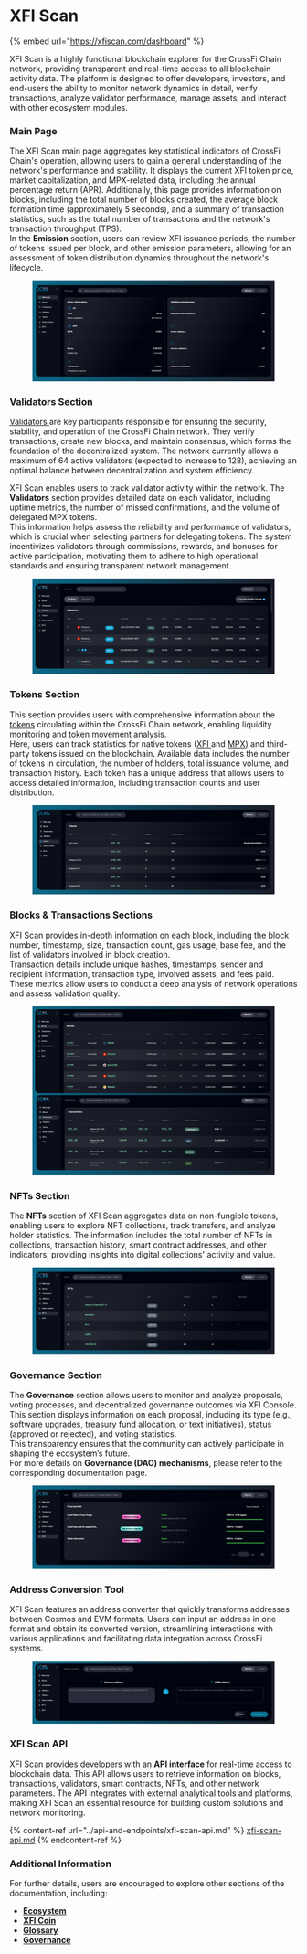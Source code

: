 # XFI Scan

{% embed url="https://xfiscan.com/dashboard" %}

XFI Scan is a highly functional blockchain explorer for the CrossFi Chain network, providing transparent and real-time access to all blockchain activity data. The platform is designed to offer developers, investors, and end-users the ability to monitor network dynamics in detail, verify transactions, analyze validator performance, manage assets, and interact with other ecosystem modules.

### **Main Page**

The XFI Scan main page aggregates key statistical indicators of CrossFi Chain's operation, allowing users to gain a general understanding of the network's performance and stability. It displays the current XFI token price, market capitalization, and MPX-related data, including the annual percentage return (APR). Additionally, this page provides information on blocks, including the total number of blocks created, the average block formation time (approximately 5 seconds), and a summary of transaction statistics, such as the total number of transactions and the network's transaction throughput (TPS).\
In the **Emission** section, users can review XFI issuance periods, the number of tokens issued per block, and other emission parameters, allowing for an assessment of token distribution dynamics throughout the network's lifecycle.

<figure><img src="../.gitbook/assets/image (1) (1).png" alt=""><figcaption></figcaption></figure>

### **Validators Section**

[Validators ](../node-operators/becoming-a-validator/)are key participants responsible for ensuring the security, stability, and operation of the CrossFi Chain network. They verify transactions, create new blocks, and maintain consensus, which forms the foundation of the decentralized system. The network currently allows a maximum of 64 active validators (expected to increase to 128), achieving an optimal balance between decentralization and system efficiency.

XFI Scan enables users to track validator activity within the network. The **Validators** section provides detailed data on each validator, including uptime metrics, the number of missed confirmations, and the volume of delegated MPX tokens.\
This information helps assess the reliability and performance of validators, which is crucial when selecting partners for delegating tokens. The system incentivizes validators through commissions, rewards, and bonuses for active participation, motivating them to adhere to high operational standards and ensuring transparent network management.

<figure><img src="../.gitbook/assets/image (1) (1) (1).png" alt=""><figcaption></figcaption></figure>

### **Tokens Section**

This section provides users with comprehensive information about the[ tokens](../economy-overview/) circulating within the CrossFi Chain network, enabling liquidity monitoring and token movement analysis.\
Here, users can track statistics for native tokens ([XFI ](../economy-overview/xfi-coin.md)and [MPX](../economy-overview/mpx-coin/)) and third-party tokens issued on the blockchain. Available data includes the number of tokens in circulation, the number of holders, total issuance volume, and transaction history. Each token has a unique address that allows users to access detailed information, including transaction counts and user distribution.

<figure><img src="../.gitbook/assets/image (2) (1).png" alt=""><figcaption></figcaption></figure>

### **Blocks & Transactions Sections**

XFI Scan provides in-depth information on each block, including the block number, timestamp, size, transaction count, gas usage, base fee, and the list of validators involved in block creation.\
Transaction details include unique hashes, timestamps, sender and recipient information, transaction type, involved assets, and fees paid. These metrics allow users to conduct a deep analysis of network operations and assess validation quality.

<figure><img src="../.gitbook/assets/image (3) (1).png" alt=""><figcaption></figcaption></figure>

### **NFTs Section**

The **NFTs** section of XFI Scan aggregates data on non-fungible tokens, enabling users to explore NFT collections, track transfers, and analyze holder statistics. The information includes the total number of NFTs in collections, transaction history, smart contract addresses, and other indicators, providing insights into digital collections' activity and value.

<figure><img src="../.gitbook/assets/image (4) (1).png" alt=""><figcaption></figcaption></figure>

### **Governance Section**

The **Governance** section allows users to monitor and analyze proposals, voting processes, and decentralized governance outcomes via XFI Console. This section displays information on each proposal, including its type (e.g., software upgrades, treasury fund allocation, or text initiatives), status (approved or rejected), and voting statistics.\
This transparency ensures that the community can actively participate in shaping the ecosystem’s future.\
For more details on **Governance (DAO) mechanisms**, please refer to the corresponding documentation page.

<figure><img src="../.gitbook/assets/image (5).png" alt=""><figcaption></figcaption></figure>

### **Address Conversion Tool**

XFI Scan features an address converter that quickly transforms addresses between Cosmos and EVM formats. Users can input an address in one format and obtain its converted version, streamlining interactions with various applications and facilitating data integration across CrossFi systems.

<figure><img src="../.gitbook/assets/image (6).png" alt=""><figcaption></figcaption></figure>

### **XFI Scan API**

XFI Scan provides developers with an **API interface** for real-time access to blockchain data. This API allows users to retrieve information on blocks, transactions, validators, smart contracts, NFTs, and other network parameters. The API integrates with external analytical tools and platforms, making XFI Scan an essential resource for building custom solutions and network monitoring.

{% content-ref url="../api-and-endpoints/xfi-scan-api.md" %}
[xfi-scan-api.md](../api-and-endpoints/xfi-scan-api.md)
{% endcontent-ref %}

### **Additional Information**

For further details, users are encouraged to explore other sections of the documentation, including:

* [**Ecosystem**](./)
* [**XFI Coin**](../economy-overview/xfi-coin.md)
* [**Glossary**](../concepts/glossary.md)
* [**Governance**](xfi-console/governance-dao.md)
